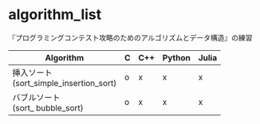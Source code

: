 # algorithm_list

『プログラミングコンテスト攻略のためのアルゴリズムとデータ構造』の練習

| Algorithm                                  | C | C++ | Python | Julia |
| ---------                                  | - | --- | ------ | ----- |
| 挿入ソート<br>(sort_simple_insertion_sort) | o | x   | x      | x     |
| バブルソート<br>(sort_ bubble_sort)        | o | x   | x      | x     |

